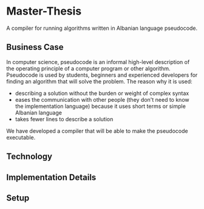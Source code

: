 # Master-Thesis

A compiler for running algorithms written in Albanian language pseudocode.

## Business Case

In computer science, pseudocode is an informal high-level description of the operating principle of a computer program or other algorithm. Pseudocode is used by students,
beginners and experienced developers for finding an algorithm that will solve the problem. The reason why it is used:
-  describing a solution without the burden or weight of complex syntax
-  eases the communication with other people (they don't need to know the implementation language) because it uses short terms or simple Albanian language
-  takes fewer lines to describe a solution

We have developed a compiler that will be able to make the pseudocode executable.

## Technology

## Implementation Details

## Setup

